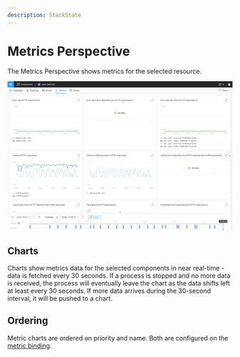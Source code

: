 ```yaml
---
description: StackState
---
```


# Metrics Perspective

The Metrics Perspective shows metrics for the selected resource. 

![Metrics perspective](../../.gitbook/assets/k8s/k8s-metrics-perspective.png)

## Charts

Charts show metrics data for the selected components in near real-time - data is fetched every 30 seconds. If a process is stopped and no more data is received, the process will eventually leave the chart as the data shifts left at least every 30 seconds. If more data arrives during the 30-second interval, it will be pushed to a chart. 

## Ordering

Metric charts are ordered on priority and name. Both are configured on the [metric binding](/use/metrics/k8s-add-charts.md).

